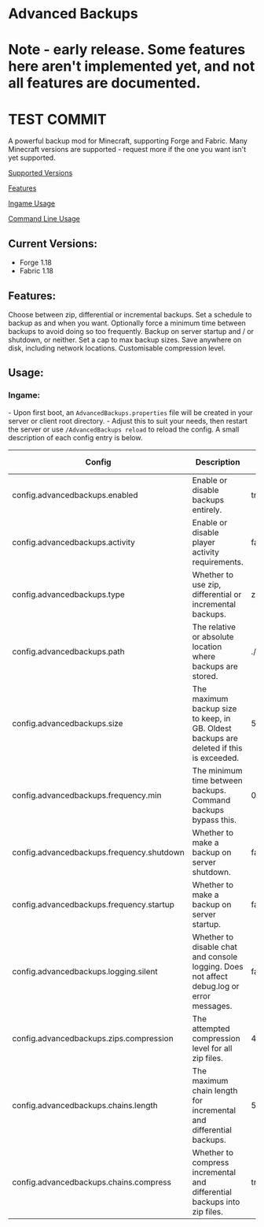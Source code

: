 # Advanced Backups

# Note - early release. Some features here aren't implemented yet, and not all features are documented.   
# TEST COMMIT

A powerful backup mod for Minecraft, supporting Forge and Fabric.
Many Minecraft versions are supported - request more if the one you want isn't yet supported.

[Supported Versions](#current-versions)

[Features](#features)

[Ingame Usage](#ingame)

[Command Line Usage](#commandline)

## Current Versions:
- Forge 1.18 
- Fabric 1.18

## Features:
Choose between zip, differential or incremental backups.
Set a schedule to backup as and when you want.
Optionally force a minimum time between backups to avoid doing so too frequently.
Backup on server startup and / or shutdown, or neither.
Set a cap to max backup sizes.
Save anywhere on disk, including network locations.
Customisable compression level.


## Usage:

### Ingame:
\- Upon first boot, an `AdvancedBackups.properties` file will be created in your server or client root directory.
\- Adjust this to suit your needs, then restart the server or use `/AdvancedBackups reload` to reload the config. A small description of each config entry is below.

| Config      | Description | Default Value |
| ----------- | ----------- | ------------- |
| config.advancedbackups.enabled      | Enable or disable backups entirely. | true |
| config.advancedbackups.activity   | Enable or disable player activity requirements. | false |
| config.advancedbackups.type   | Whether to use zip, differential or incremental backups. | zip |
| config.advancedbackups.path   | The relative or absolute location where backups are stored. | ./backups |
| config.advancedbackups.size   | The maximum backup size to keep, in GB. Oldest backups are deleted if this is exceeded. | 50 |
| config.advancedbackups.frequency.min   | The minimum time between backups. Command backups bypass this. | 0.5 |
| config.advancedbackups.frequency.shutdown  | Whether to make a backup on server shutdown. | false |
| config.advancedbackups.frequency.startup  | Whether to make a backup on server startup. | false |
| config.advancedbackups.logging.silent  | Whether to disable chat and console logging. Does not affect debug.log or error messages. | false |
| config.advancedbackups.zips.compression  | The attempted compression level for all zip files. | 4 |
| config.advancedbackups.chains.length  | The maximum chain length for incremental and differential backups. | 50 |
| config.advancedbackups.chains.compress  | Whether to compress incremental and differential backups into zip files. | true |
